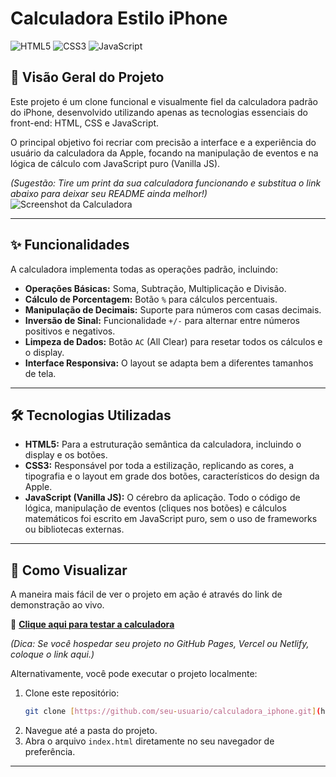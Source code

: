 # Calculadora Estilo iPhone

![HTML5](https://img.shields.io/badge/HTML5-E34F26?style=for-the-badge&logo=html5&logoColor=white)
![CSS3](https://img.shields.io/badge/CSS3-1572B6?style=for-the-badge&logo=css3&logoColor=white)
![JavaScript](https://img.shields.io/badge/JavaScript-F7DF1E?style=for-the-badge&logo=javascript&logoColor=black)

## 📱 Visão Geral do Projeto

Este projeto é um clone funcional e visualmente fiel da calculadora padrão do iPhone, desenvolvido utilizando apenas as tecnologias essenciais do front-end: HTML, CSS e JavaScript.

O principal objetivo foi recriar com precisão a interface e a experiência do usuário da calculadora da Apple, focando na manipulação de eventos e na lógica de cálculo com JavaScript puro (Vanilla JS).

*(Sugestão: Tire um print da sua calculadora funcionando e substitua o link abaixo para deixar seu README ainda melhor!)*
![Screenshot da Calculadora](https://raw.githubusercontent.com/user-attachments/assets/94170360-6b61-4621-a20c-83b4b88d8b9d)

---

## ✨ Funcionalidades

A calculadora implementa todas as operações padrão, incluindo:

* **Operações Básicas:** Soma, Subtração, Multiplicação e Divisão.
* **Cálculo de Porcentagem:** Botão `%` para cálculos percentuais.
* **Manipulação de Decimais:** Suporte para números com casas decimais.
* **Inversão de Sinal:** Funcionalidade `+/-` para alternar entre números positivos e negativos.
* **Limpeza de Dados:** Botão `AC` (All Clear) para resetar todos os cálculos e o display.
* **Interface Responsiva:** O layout se adapta bem a diferentes tamanhos de tela.

---

## 🛠️ Tecnologias Utilizadas

* **HTML5:** Para a estruturação semântica da calculadora, incluindo o display e os botões.
* **CSS3:** Responsável por toda a estilização, replicando as cores, a tipografia e o layout em grade dos botões, característicos do design da Apple.
* **JavaScript (Vanilla JS):** O cérebro da aplicação. Todo o código de lógica, manipulação de eventos (cliques nos botões) e cálculos matemáticos foi escrito em JavaScript puro, sem o uso de frameworks ou bibliotecas externas.

---

## 🚀 Como Visualizar

A maneira mais fácil de ver o projeto em ação é através do link de demonstração ao vivo.

🔗 **[Clique aqui para testar a calculadora](SEU_LINK_AQUI)**

*(Dica: Se você hospedar seu projeto no GitHub Pages, Vercel ou Netlify, coloque o link aqui.)*

Alternativamente, você pode executar o projeto localmente:

1.  Clone este repositório:
    ```bash
    git clone [https://github.com/seu-usuario/calculadora_iphone.git](https://github.com/seu-usuario/calculadora_iphone.git)
    ```
2.  Navegue até a pasta do projeto.
3.  Abra o arquivo `index.html` diretamente no seu navegador de preferência.

---
